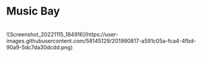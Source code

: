 <h1>Music Bay</h1>
<br>
![Screenshot_20221115_184916](https://user-images.githubusercontent.com/58145129/201990817-a591c05a-fca4-4fbd-90a9-5dc7da30dcdd.png)
